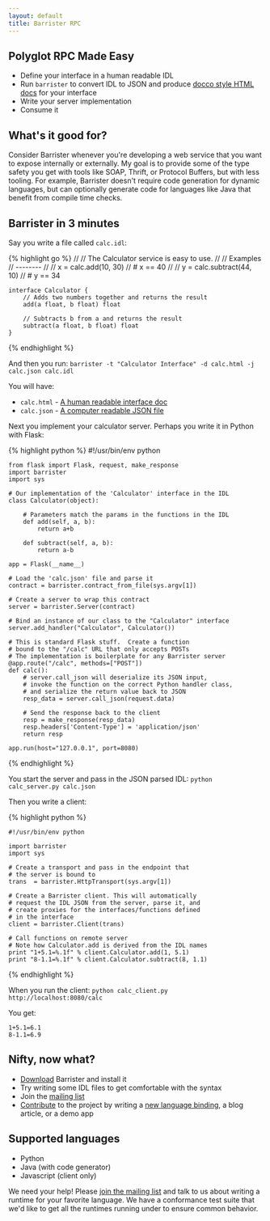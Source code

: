 ```yaml
---
layout: default
title: Barrister RPC
---
```


## Polyglot RPC Made Easy

* Define your interface in a human readable IDL
* Run `barrister` to convert IDL to JSON and produce [docco style HTML docs](http://jashkenas.github.com/docco/) for your interface
* Write your server implementation
* Consume it
  
## What's it good for?

Consider Barrister whenever you're developing a web service that you want to expose internally or 
externally.  My goal is to provide some of the type safety you get with tools like SOAP, Thrift,
or Protocol Buffers, but with less tooling.  For example, Barrister doesn't require code generation for
dynamic languages, but can optionally generate code for languages like Java that benefit from compile
time checks.

## Barrister in 3 minutes

Say you write a file called `calc.idl`:

{% highlight go %}
    //
    // The Calculator service is easy to use.
    //
    // Examples
    // --------
    //
    //     x = calc.add(10, 30)
    //     # x == 40
    //
    //     y = calc.subtract(44, 10)
    //     # y == 34

    interface Calculator {
        // Adds two numbers together and returns the result   
        add(a float, b float) float
        
        // Subtracts b from a and returns the result
        subtract(a float, b float) float
    }
{% endhighlight %}

And then you run: `barrister -t "Calculator Interface" -d calc.html -j calc.json calc.idl`

You will have:

 * `calc.html` - [A human readable interface doc](calc.html)
 * `calc.json` - [A computer readable JSON file](calc.json)

Next you implement your calculator server.  Perhaps you write it in Python with Flask:

{% highlight python %}
    #!/usr/bin/env python

    from flask import Flask, request, make_response
    import barrister
    import sys

    # Our implementation of the 'Calculator' interface in the IDL
    class Calculator(object):

        # Parameters match the params in the functions in the IDL
        def add(self, a, b):
            return a+b

        def subtract(self, a, b):
            return a-b

    app = Flask(__name__)

    # Load the 'calc.json' file and parse it
    contract = barrister.contract_from_file(sys.argv[1])
    
    # Create a server to wrap this contract
    server = barrister.Server(contract)
    
    # Bind an instance of our class to the "Calculator" interface
    server.add_handler("Calculator", Calculator())

    # This is standard Flask stuff.  Create a function
    # bound to the "/calc" URL that only accepts POSTs
    # The implementation is boilerplate for any Barrister server
    @app.route("/calc", methods=["POST"])
    def calc():
        # server.call_json will deserialize its JSON input,
        # invoke the function on the correct Python handler class,
        # and serialize the return value back to JSON
        resp_data = server.call_json(request.data)
        
        # Send the response back to the client
        resp = make_response(resp_data)
        resp.headers['Content-Type'] = 'application/json'
        return resp

    app.run(host="127.0.0.1", port=8080)
{% endhighlight %}

You start the server and pass in the JSON parsed IDL: `python calc_server.py calc.json`

Then you write a client:

{% highlight python %}

    #!/usr/bin/env python
    
    import barrister
    import sys
    
    # Create a transport and pass in the endpoint that
    # the server is bound to
    trans  = barrister.HttpTransport(sys.argv[1])
    
    # Create a Barrister client. This will automatically
    # request the IDL JSON from the server, parse it, and
    # create proxies for the interfaces/functions defined
    # in the interface
    client = barrister.Client(trans)
    
    # Call functions on remote server
    # Note how Calculator.add is derived from the IDL names
    print "1+5.1=%.1f" % client.Calculator.add(1, 5.1)
    print "8-1.1=%.1f" % client.Calculator.subtract(8, 1.1)

{% endhighlight %}

When you run the client: `python calc_client.py http://localhost:8080/calc`

You get:

    1+5.1=6.1
    8-1.1=6.9

## Nifty, now what?

 * [Download](download.html) Barrister and install it
 * Try writing some IDL files to get comfortable with the syntax
 * Join the [mailing list](https://groups.google.com/forum/#!forum/barrister-rpc)
 * [Contribute](contribute.html) to the project by writing a [new language binding](binding.html), a blog article, or a demo app

## Supported languages

* Python
* Java (with code generator)
* Javascript (client only)

We need your help!  Please [join the mailing list](https://groups.google.com/forum/#!forum/barrister-rpc) and talk to us about writing a runtime for
your favorite language.  We have a conformance test suite that we'd like to get all the runtimes
running under to ensure common behavior.
